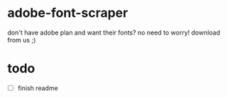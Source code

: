 # adobe-font-scraper
don't have adobe plan and want their fonts? no need to worry! download from us ;)

# todo

- [ ] finish readme
